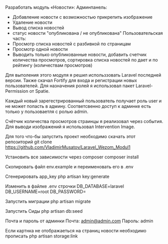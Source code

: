 Разработать модуль «Новости»:
Админпанель:
- Добавление новости с возможностью прикрепить изображение
- Удаление новости
- Вывод списка новостей
- статус новости "опубликована / не опубликована"
Пользовательская часть:
- Просмотр списка новостей с разбивкой по страницам
- Просмотр одной новости
- Выводить только опубликованные новости, добавить счетчик количества просмотров, сортировка списка новостей по дает и по рейтингу (количествам просмотров)


Для выполения этого модуля я решил использзовать Laravel последней версии.
Также скачал Fortify для входа и регистрации новых пользователей.
Для назначения ролей я использовал пакет Laravel-Permission от Spatie.

Каждый новый зарегестрированный пользователь получает роль user и не может попасть в админу.
Соответсвенно доступ к админке есть только у пользоваетля с ролью admin.

Счётчик количества просмотров страинцы я реализовал через события.
Для выводи изображений я использовал  Intervention Image.

Для того что-бы запуcтить проект необходимо скачать этот репозиторий
git clone https://github.com/VladimirMusatov/Laravel_Wezom_Modul1

Установить все зависимости через composer
composer install

Скопировать файл env.example и переименовать его в .env

Сгенерировать app_key
php artisan key:generate

Изменить в файлке .env строчки
DB_DATABASE=laravel
DB_USERNAME=root
DB_PASSWORD=

Запустить миграции
php artisan migrate

Запустить Сиды
php artisan db:seed

Почта и пароль от админки
Почта: admin@admin.com
Пароль: admin

Если картнка не отображаеться на страниц новости необходимо прописать 
php artisan storage:link
